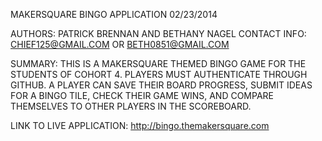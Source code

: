 MAKERSQUARE BINGO APPLICATION 02/23/2014

AUTHORS: PATRICK BRENNAN AND BETHANY NAGEL
CONTACT INFO: CHIEF125@GMAIL.COM OR BETH0851@GMAIL.COM

SUMMARY: 
THIS IS A MAKERSQUARE THEMED BINGO GAME FOR THE STUDENTS OF COHORT 4.  PLAYERS MUST AUTHENTICATE THROUGH GITHUB.  A PLAYER CAN SAVE THEIR BOARD PROGRESS, SUBMIT IDEAS FOR A BINGO TILE, CHECK THEIR GAME WINS, AND COMPARE THEMSELVES TO OTHER PLAYERS IN THE SCOREBOARD.


LINK TO LIVE APPLICATION: http://bingo.themakersquare.com





